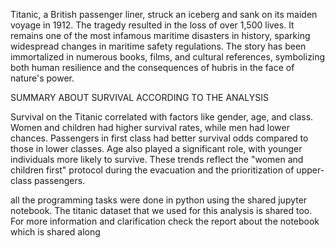 Titanic, a British passenger liner, struck an iceberg and sank on its maiden voyage in 1912. The tragedy resulted in the loss of over 1,500 lives. 
It remains one of the most infamous maritime disasters in history, sparking widespread changes in maritime safety regulations. 
The story has been immortalized in numerous books, films, and cultural references, symbolizing both human resilience and the consequences of hubris in the face of nature's power.

SUMMARY ABOUT SURVIVAL ACCORDING TO THE ANALYSIS

Survival on the Titanic correlated with factors like gender, age, and class. Women and children had higher survival rates, while men had lower chances. 
Passengers in first class had better survival odds compared to those in lower classes. Age also played a significant role, with younger individuals more likely to survive. 
These trends reflect the "women and children first" protocol during the evacuation and the prioritization of upper-class passengers.

all the programming tasks were done in python using the shared jupyter notebook. The titanic dataset that we used for this analysis is shared too.
For more information and clarification check the report about the notebook which is shared along
